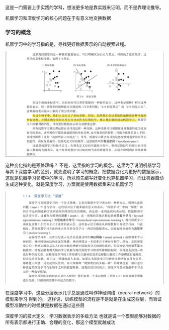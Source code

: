 这是一门需要上手实践的学科，想法更多地是靠实践来证明，而不是靠理论推导。

机器学习和深度学习的核心问题在于有意义地变换数据

### 学习的概念
机器学习中的学习指的是，寻找更好数据表示的自动搜索过程。

![240519001.png](img/240519001.png)

这种变化指的是预处理吗？
不是，这里指的学习的概念。这里为了说明机器学习与其下深度学习的区别，就先说明了学习的概念，把数据变化为更好的数据展示，这就是机器学习领域中的学习，所以预先编写好变化也算机器学习，而让机器自动生成这种变化，就是深度学习，方案就是使用数据集来让机器学习


![20240519002.png](img/20240519002.png)

在深度学习中，这些分层表示几乎总是通过叫作神经网络（neural network）的模型来学习 得到的。
这样说，训练模型的流程是不是就是在生成这些层，而验证模型准确性的时候就是数据在通过这些层

深度学习的技术定义：学习数据表示的多级方法
也就是说一个模型能够对数据的所有表示都进行正确、合理的变化，那这个模型就越成功